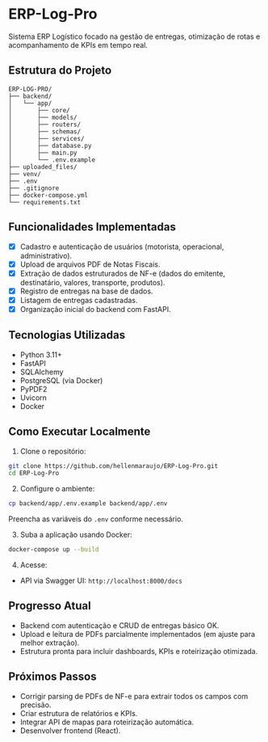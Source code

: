 # ERP-Log-Pro

Sistema ERP Logístico focado na gestão de entregas, otimização de rotas e acompanhamento de KPIs em tempo real.

## Estrutura do Projeto

```
ERP-LOG-PRO/
├── backend/
│   └── app/
│       ├── core/
│       ├── models/
│       ├── routers/
│       ├── schemas/
│       ├── services/
│       ├── database.py
│       ├── main.py
│       └── .env.example
├── uploaded_files/
├── venv/
├── .env
├── .gitignore
├── docker-compose.yml
└── requirements.txt
```

## Funcionalidades Implementadas

- [x] Cadastro e autenticação de usuários (motorista, operacional, administrativo).
- [x] Upload de arquivos PDF de Notas Fiscais.
- [x] Extração de dados estruturados de NF-e (dados do emitente, destinatário, valores, transporte, produtos).
- [x] Registro de entregas na base de dados.
- [x] Listagem de entregas cadastradas.
- [x] Organização inicial do backend com FastAPI.

## Tecnologias Utilizadas

- Python 3.11+
- FastAPI
- SQLAlchemy
- PostgreSQL (via Docker)
- PyPDF2
- Uvicorn
- Docker

## Como Executar Localmente

1. Clone o repositório:
```bash
git clone https://github.com/hellenmaraujo/ERP-Log-Pro.git
cd ERP-Log-Pro
```

2. Configure o ambiente:
```bash
cp backend/app/.env.example backend/app/.env
```
Preencha as variáveis do `.env` conforme necessário.

3. Suba a aplicação usando Docker:
```bash
docker-compose up --build
```

4. Acesse:
- API via Swagger UI: `http://localhost:8000/docs`

## Progresso Atual

- Backend com autenticação e CRUD de entregas básico OK.
- Upload e leitura de PDFs parcialmente implementados (em ajuste para melhor extração).
- Estrutura pronta para incluir dashboards, KPIs e roteirização otimizada.

## Próximos Passos

- Corrigir parsing de PDFs de NF-e para extrair todos os campos com precisão.
- Criar estrutura de relatórios e KPIs.
- Integrar API de mapas para roteirização automática.
- Desenvolver frontend (React).

